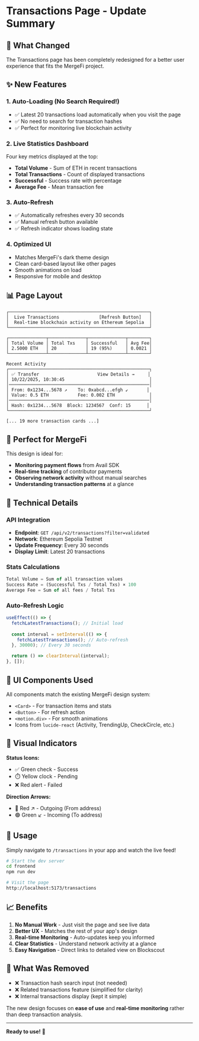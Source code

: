 # Transactions Page - Update Summary

## 🎉 What Changed

The Transactions page has been completely redesigned for a better user experience that fits the MergeFi project.

## ✨ New Features

### 1. **Auto-Loading (No Search Required!)**
- ✅ Latest 20 transactions load automatically when you visit the page
- ✅ No need to search for transaction hashes
- ✅ Perfect for monitoring live blockchain activity

### 2. **Live Statistics Dashboard**
Four key metrics displayed at the top:
- **Total Volume** - Sum of ETH in recent transactions
- **Total Transactions** - Count of displayed transactions
- **Successful** - Success rate with percentage
- **Average Fee** - Mean transaction fee

### 3. **Auto-Refresh**
- ✅ Automatically refreshes every 30 seconds
- ✅ Manual refresh button available
- ✅ Refresh indicator shows loading state

### 4. **Optimized UI**
- Matches MergeFi's dark theme design
- Clean card-based layout like other pages
- Smooth animations on load
- Responsive for mobile and desktop

## 📊 Page Layout

```
┌─────────────────────────────────────────────────────┐
│  Live Transactions               [Refresh Button]   │
│  Real-time blockchain activity on Ethereum Sepolia  │
└─────────────────────────────────────────────────────┘

┌──────────────┬──────────────┬──────────────┬────────┐
│ Total Volume │ Total Txs    │ Successful   │ Avg Fee│
│ 2.5000 ETH   │ 20           │ 19 (95%)     │ 0.0021 │
└──────────────┴──────────────┴──────────────┴────────┘

Recent Activity
┌─────────────────────────────────────────────────────┐
│ ✅ Transfer                      View Details →     │
│ 10/22/2025, 10:30:45                                │
│─────────────────────────────────────────────────────│
│ From: 0x1234...5678 ↗    To: 0xabcd...efgh ↙       │
│ Value: 0.5 ETH           Fee: 0.002 ETH             │
│─────────────────────────────────────────────────────│
│ Hash: 0x1234...5678  Block: 1234567  Conf: 15      │
└─────────────────────────────────────────────────────┘

[... 19 more transaction cards ...]
```

## 🎯 Perfect for MergeFi

This design is ideal for:
- **Monitoring payment flows** from Avail SDK
- **Real-time tracking** of contributor payments
- **Observing network activity** without manual searches
- **Understanding transaction patterns** at a glance

## 🔧 Technical Details

### API Integration
- **Endpoint**: `GET /api/v2/transactions?filter=validated`
- **Network**: Ethereum Sepolia Testnet
- **Update Frequency**: Every 30 seconds
- **Display Limit**: Latest 20 transactions

### Stats Calculations
```typescript
Total Volume = Sum of all transaction values
Success Rate = (Successful Txs / Total Txs) × 100
Average Fee = Sum of all fees / Total Txs
```

### Auto-Refresh Logic
```typescript
useEffect(() => {
  fetchLatestTransactions(); // Initial load
  
  const interval = setInterval(() => {
    fetchLatestTransactions(); // Auto-refresh
  }, 30000); // Every 30 seconds

  return () => clearInterval(interval);
}, []);
```

## 📱 UI Components Used

All components match the existing MergeFi design system:
- `<Card>` - For transaction items and stats
- `<Button>` - For refresh action
- `<motion.div>` - For smooth animations
- Icons from `lucide-react` (Activity, TrendingUp, CheckCircle, etc.)

## 🎨 Visual Indicators

**Status Icons:**
- ✅ Green check - Success
- ⏱️ Yellow clock - Pending
- ❌ Red alert - Failed

**Direction Arrows:**
- 🔴 Red ↗ - Outgoing (From address)
- 🟢 Green ↙ - Incoming (To address)

## 🚀 Usage

Simply navigate to `/transactions` in your app and watch the live feed!

```bash
# Start the dev server
cd frontend
npm run dev

# Visit the page
http://localhost:5173/transactions
```

## 📈 Benefits

1. **No Manual Work** - Just visit the page and see live data
2. **Better UX** - Matches the rest of your app's design
3. **Real-time Monitoring** - Auto-updates keep you informed
4. **Clear Statistics** - Understand network activity at a glance
5. **Easy Navigation** - Direct links to detailed view on Blockscout

## 🔄 What Was Removed

- ❌ Transaction hash search input (not needed)
- ❌ Related transactions feature (simplified for clarity)
- ❌ Internal transactions display (kept it simple)

The new design focuses on **ease of use** and **real-time monitoring** rather than deep transaction analysis.

---

**Ready to use!** 🎉
